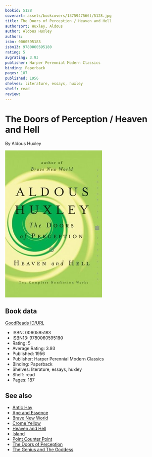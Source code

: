 ```yaml
---
bookid: 5128
coverart: assets/bookcovers/1375947566l/5128.jpg
title: The Doors of Perception / Heaven and Hell
authorsort: Huxley, Aldous
author: Aldous Huxley
authors: 
isbn: 0060595183
isbn13: 9780060595180
rating: 5
avgrating: 3.93
publisher: Harper Perennial Modern Classics
binding: Paperback
pages: 187
published: 1956
shelves: literature, essays, huxley
shelf: read
review: 
---
```


# The Doors of Perception / Heaven and Hell

By Aldous Huxley

![](../../assets/bookcovers/1375947566l/5128.jpg)

## Book data

[GoodReads ID/URL](https://www.goodreads.com/book/show/5128)

- ISBN: 0060595183
- ISBN13: 9780060595180
- Rating: 5
- Average Rating: 3.93
- Published: 1956
- Publisher: Harper Perennial Modern Classics
- Binding: Paperback
- Shelves: literature, essays, huxley
- Shelf: read
- Pages: 187


## See also

- [Antic Hay](Antic_Hay.md)
- [Ape and Essence](Ape_and_Essence.md)
- [Brave New World](Brave_New_World.md)
- [Crome Yellow](Crome_Yellow.md)
- [Heaven and Hell](Heaven_and_Hell.md)
- [Island](Island.md)
- [Point Counter Point](Point_Counter_Point.md)
- [The Doors of Perception](The_Doors_of_Perception.md)
- [The Genius and The Goddess](The_Genius_and_The_Goddess.md)
